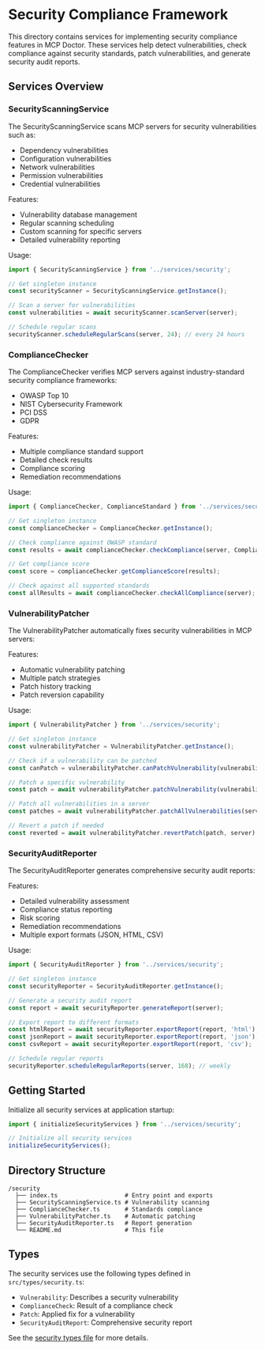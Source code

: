 # Security Compliance Framework

This directory contains services for implementing security compliance features in MCP Doctor. These services help detect vulnerabilities, check compliance against security standards, patch vulnerabilities, and generate security audit reports.

## Services Overview

### SecurityScanningService

The SecurityScanningService scans MCP servers for security vulnerabilities such as:

- Dependency vulnerabilities
- Configuration vulnerabilities
- Network vulnerabilities
- Permission vulnerabilities
- Credential vulnerabilities

Features:
- Vulnerability database management
- Regular scanning scheduling
- Custom scanning for specific servers
- Detailed vulnerability reporting

Usage:

```typescript
import { SecurityScanningService } from '../services/security';

// Get singleton instance
const securityScanner = SecurityScanningService.getInstance();

// Scan a server for vulnerabilities
const vulnerabilities = await securityScanner.scanServer(server);

// Schedule regular scans
securityScanner.scheduleRegularScans(server, 24); // every 24 hours
```

### ComplianceChecker

The ComplianceChecker verifies MCP servers against industry-standard security compliance frameworks:

- OWASP Top 10
- NIST Cybersecurity Framework
- PCI DSS
- GDPR

Features:
- Multiple compliance standard support
- Detailed check results
- Compliance scoring
- Remediation recommendations

Usage:

```typescript
import { ComplianceChecker, ComplianceStandard } from '../services/security';

// Get singleton instance
const complianceChecker = ComplianceChecker.getInstance();

// Check compliance against OWASP standard
const results = await complianceChecker.checkCompliance(server, ComplianceStandard.OWASP);

// Get compliance score
const score = complianceChecker.getComplianceScore(results);

// Check against all supported standards
const allResults = await complianceChecker.checkAllCompliance(server);
```

### VulnerabilityPatcher

The VulnerabilityPatcher automatically fixes security vulnerabilities in MCP servers:

Features:
- Automatic vulnerability patching
- Multiple patch strategies
- Patch history tracking
- Patch reversion capability

Usage:

```typescript
import { VulnerabilityPatcher } from '../services/security';

// Get singleton instance
const vulnerabilityPatcher = VulnerabilityPatcher.getInstance();

// Check if a vulnerability can be patched
const canPatch = vulnerabilityPatcher.canPatchVulnerability(vulnerability, server);

// Patch a specific vulnerability
const patch = await vulnerabilityPatcher.patchVulnerability(vulnerability, server);

// Patch all vulnerabilities in a server
const patches = await vulnerabilityPatcher.patchAllVulnerabilities(server);

// Revert a patch if needed
const reverted = await vulnerabilityPatcher.revertPatch(patch, server);
```

### SecurityAuditReporter

The SecurityAuditReporter generates comprehensive security audit reports:

Features:
- Detailed vulnerability assessment
- Compliance status reporting
- Risk scoring
- Remediation recommendations
- Multiple export formats (JSON, HTML, CSV)

Usage:

```typescript
import { SecurityAuditReporter } from '../services/security';

// Get singleton instance
const securityReporter = SecurityAuditReporter.getInstance();

// Generate a security audit report
const report = await securityReporter.generateReport(server);

// Export report to different formats
const htmlReport = await securityReporter.exportReport(report, 'html');
const jsonReport = await securityReporter.exportReport(report, 'json');
const csvReport = await securityReporter.exportReport(report, 'csv');

// Schedule regular reports
securityReporter.scheduleRegularReports(server, 168); // weekly
```

## Getting Started

Initialize all security services at application startup:

```typescript
import { initializeSecurityServices } from '../services/security';

// Initialize all security services
initializeSecurityServices();
```

## Directory Structure

```
/security
  ├── index.ts                   # Entry point and exports
  ├── SecurityScanningService.ts # Vulnerability scanning
  ├── ComplianceChecker.ts       # Standards compliance
  ├── VulnerabilityPatcher.ts    # Automatic patching
  ├── SecurityAuditReporter.ts   # Report generation
  └── README.md                  # This file
```

## Types

The security services use the following types defined in `src/types/security.ts`:

- `Vulnerability`: Describes a security vulnerability
- `ComplianceCheck`: Result of a compliance check
- `Patch`: Applied fix for a vulnerability
- `SecurityAuditReport`: Comprehensive security report

See the [security types file](../../types/security.ts) for more details.
